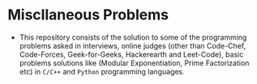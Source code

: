# Miscllaneous Problems

*   This repository consists of the solution to some of the programming problems asked in interviews, online judges (other than Code-Chef, Code-Forces, Geek-for-Geeks, Hackerearth and Leet-Code), basic problems solutions like (Modular Exponentiation, Prime Factorization etc) in `C/C++` and `Python` programming languages.
